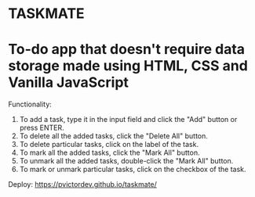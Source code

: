 # TASKMATE
# To-do app that doesn't require data storage made using HTML, CSS and Vanilla JavaScript
Functionality:
1. To add a task, type it in the input field and click the "Add" button or press ENTER.
2. To delete all the added tasks, click the "Delete All" button.
3. To delete particular tasks, click on the label of the task.
4. To mark all the added tasks, click the "Mark All" button.
5. To unmark all the added tasks, double-click the "Mark All" button.
6. To mark or unmark particular tasks, click on the checkbox of the task.

Deploy: https://pvictordev.github.io/taskmate/



